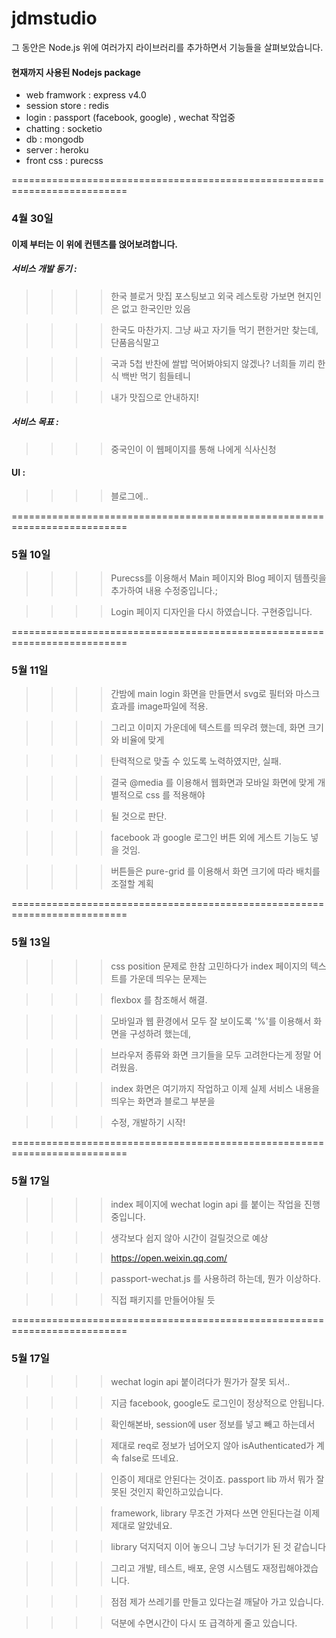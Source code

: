 # jdmstudio
그 동안은 Node.js 위에 여러가지 라이브러리를 추가하면서 기능들을 살펴보았습니다.

#### 현재까지 사용된 Nodejs package

- web framwork : express v4.0
- session store : redis
- login : passport (facebook, google) , wechat 작업중
- chatting : socketio
- db : mongodb
- server : heroku
- front css : purecss

==========================================================================

### 4월 30일

#### 이제 부터는 이 위에 컨텐츠를 얹어보려합니다.



##### 서비스 개발 동기 : 
>>>>한국 블로거 맛집 포스팅보고 외국 레스토랑 가보면 현지인은 없고 한국인만 있음

>>>>한국도 마찬가지. 그냥 싸고 자기들 먹기 편한거만 찾는데, 단품음식말고

>>>>국과 5첩 반찬에 쌀밥 먹어봐야되지 않겠나? 너희들 끼리 한식 백반 먹기 힘들테니

>>>>내가 맛집으로 안내하지!

##### 서비스 목표 : 
>>>>중국인이 이 웹페이지를 통해 나에게 식사신청

#### UI : 

>>>>블로그에..

==========================================================================

### 5월 10일

>>>> Purecss를 이용해서 Main 페이지와 Blog 페이지 템플릿을 추가하여 내용 수정중입니다.;

>>>> Login 페이지 디자인을 다시 하였습니다. 구현중입니다.

==========================================================================

### 5월 11일

>>>> 간밤에 main login 화면을 만들면서 svg로 필터와 마스크 효과를 image파일에 적용.

>>>> 그리고 이미지 가운데에 텍스트를 띄우려 했는데, 화면 크기와 비율에 맞게

>>>> 탄력적으로 맞출 수 있도록 노력하였지만, 실패.

>>>> 결국 @media 를 이용해서 웹화면과 모바일 화면에 맞게 개별적으로 css 를 적용해야 

>>>> 될 것으로 판단. 

>>>> facebook 과 google 로그인 버튼 외에 게스트 기능도 넣을 것임.

>>>> 버튼들은 pure-grid 를 이용해서 화면 크기에 따라 배치를 조절할 계획

==========================================================================

### 5월 13일

>>>> css position 문제로 한참 고민하다가 index 페이지의 텍스트를 가운데 띄우는 문제는

>>>> flexbox 를 참조해서 해결. 

>>>> 모바일과 웹 환경에서 모두 잘 보이도록 '%'를 이용해서 화면을 구성하려 했는데,

>>>> 브라우저 종류와 화면 크기들을 모두 고려한다는게 정말 어려웠음.

>>>> index 화면은 여기까지 작업하고 이제 실제 서비스 내용을 띄우는 화면과 블로그 부분을

>>>> 수정, 개발하기 시작!

==========================================================================

### 5월 17일

>>>> index 페이지에 wechat login api 를 붙이는 작업을 진행중입니다.

>>>> 생각보다 쉽지 않아 시간이 걸릴것으로 예상

>>>> https://open.weixin.qq.com/

>>>> passport-wechat.js 를 사용하려 하는데, 뭔가 이상하다.

>>>> 직접 패키지를 만들어야될 듯

==========================================================================

### 5월 17일

>>>> wechat login api 붙이려다가 뭔가가 잘못 되서..

>>>> 지금 facebook, google도 로그인이 정상적으로 안됩니다.

>>>> 확인해본바, session에 user 정보를 넣고 빼고 하는데서 

>>>> 제대로 req로 정보가 넘어오지 않아 isAuthenticated가 계속 false로 뜨네요.

>>>> 인증이 제대로 안된다는 것이죠. passport lib 까서 뭐가 잘못된 것인지 확인하고있습니다.

>>>> framework, library 무조건 가져다 쓰면 안된다는걸 이제 제대로 알았네요.

>>>> library 덕지덕지 이어 놓으니 그냥 누더기가 된 것 같습니다

>>>> 그리고 개발, 테스트, 배포, 운영 시스템도 재정립해야겠습니다.

>>>> 점점 제가 쓰레기를 만들고 있다는걸 깨달아 가고 있습니다.

>>>> 덕분에 수면시간이 다시 또 급격하게 줄고 있습니다.